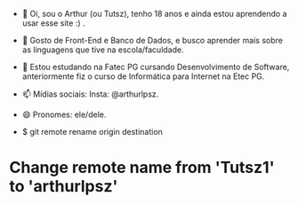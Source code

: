 - 👋 Oi, sou o Arthur (ou Tutsz), tenho 18 anos e ainda estou aprendendo a usar esse site :) .
- 👀 Gosto de Front-End e Banco de Dados, e busco aprender mais sobre as linguagens que tive na escola/faculdade.
- 🌱 Estou estudando na Fatec PG cursando Desenvolvimento de Software, anteriormente fiz o curso de Informática para Internet na Etec PG. 
- 📫 Mídias sociais: Insta: @arthurlpsz. 
- 😄 Pronomes: ele/dele.

- $ git remote rename origin destination
# Change remote name from 'Tutsz1' to 'arthurlpsz'
